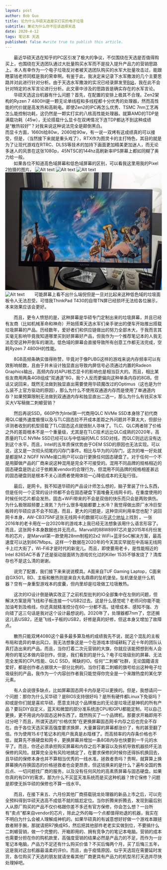 ```yaml
---
layout: post
author: Bob Guo
title: 论为什么华硕天选是实打实的电子垃圾
subtitle: 兼论为什么你不应该选择天选
date: 2020-4-12
tags: 笔记本 天选
published: false #write true to publish this article.
---
```

&nbsp;&nbsp;&nbsp;&nbsp;&nbsp;&nbsp;&nbsp;最近华硕天选在知乎的PC区引发了极大的争议，不仅围绕在天选是否值得购买上，也围绕在天选团队通过大批量购买水军而不是投入提升产品力的营销思路上。本人有幸作为一个电子垃圾反对者被天选团队购买的水军大批量攻击过，能跟瞎蒙钱老师同框是我的荣幸啊。有鉴于此，我决定来记录下水军撒泼的几个主要思路并对此进行针对分析。由于天选水军撒泼的实况已经录屏发至[B站](https://www.bilibili.com/video/BV1Gz41187zB)，我在此不会针对特定的水军言论进行分析。此文章中涉及的思路皆是确实存在的水军言论。  
&nbsp;&nbsp;&nbsp;&nbsp;&nbsp;&nbsp;&nbsp;华硕天选这台机器有什么问题？首先，在配置的安排上极其不合理。Zen2架构的Ryzen 7 4800H是一颗无论单线程和多线程都十分优秀的处理器，然而高性能的代价就是高发热和高耗电。即使Zen2的IPC再怎么优秀、TSMC 7nm工艺再怎么能控制功耗，这仍然是一颗实打实的八核高性能处理器。就算AMD的TDP是满载功耗（45w），无论搭载什么显卡在双烤情况下连TDP都达不到这种成绩是“散热较好”？对我来说这种说法完全是颠倒黑白。  
而显卡方面，1660ti给80w，2060给90w，有一说一双烤有这成绩真的可以接受，但是，（当然接下来就是重头戏了），RTX作为图灵卡的主打特色，其目的就是为了让现代游戏在RTRC、DLSS等技术的加持下画面更加精美更加迷人，而无论多迷人的风景在这张1080p，45NTSC的144hz高刷新率IPS屏幕上都如同糊了奥力给一般。  
&nbsp;&nbsp;&nbsp;&nbsp;&nbsp;&nbsp;&nbsp;如果各位不知道高色域屏幕和低色域屏幕的区别，可以看我这里用我的Pixel 2拍摄的图片。
![Alt text](/img/Tianxuan/QuanJiaFu.jpg)
![Alt text](/img/Tianxuan/2570p.jpg)
![Alt text](/img/Tianxuan/SurfacePro4.jpg)
![Alt text](/img/Tianxuan/hisense.jpg)
![Alt text](/img/Tianxuan/Dell.jpg)
&nbsp;&nbsp;&nbsp;&nbsp;&nbsp;&nbsp;&nbsp;可能屏幕上看不出什么端倪但是一旦对比起来这种低色域的垃圾面板令人无法忍受。可惜我ThinkPad T430的自带TN屏已经损坏无法给各位展示，本来效果应该会更好。

&nbsp;&nbsp;&nbsp;&nbsp;&nbsp;&nbsp;&nbsp;而且，更令人愤怒的是，这种屏幕是华硕专门定制出来的垃圾屏幕，并且已经有友商（比如机械革命和神舟）开始搭乘天选水军们亲手驶出的便车开始推出搭载垃圾屏幕的产品。历经数年，爱好者们和供应链做出的努力全部木大，于我而言其实毫无影响毕竟我知道哪里买到好屏幕好产品，但我作为一个推荐笔记本的人我无法忍受这种开倒车的潮流。低色域的屏幕会直接导致所有创意工作都无法完成，空耗Ryzen 7 4800H的性能。

&nbsp;&nbsp;&nbsp;&nbsp;&nbsp;&nbsp;&nbsp;8GB高频条确实值得称赞，毕竟对于像PUBG这样的游戏来说内存频率可以有效影响帧数，且由于并未设计独显直出导致内屏信号必须通过内置的Radeon Graphics输出，高频内存对APU核芯显卡的影响也是相当巨大的。而且，相比某些友商用两条4GB组成“双通道”8G，我个人反而更偏向这种单条内存的8GB。但话又说回来，既然无法做到独显直出需要使用华硕魔改过的Optimus（这也是为什么装不上官方驱动的原因），那么为什么不使用双通道内存而是使用了单通道内存？如果预算限制无法做到双通道内存和独显直出二选一，那么为什么有钱买水军买大V写稿做二刺螈营销？

&nbsp;&nbsp;&nbsp;&nbsp;&nbsp;&nbsp;&nbsp;然后再说SSD。660P作为Intel第一代商用QLC NVMe SSD本身除了初代商用QLC缓外速度极慢以及与TLC固态拉不开成本差距之外问题并不算太大，但部分评测者收到的机型搭载了TLC固态这点就很耐人寻味了。TLC、QLC两者除了价格之外的差距根本不是一个重量级，尤其是在TLC技术远比QLC成熟的2020年，高质量的TLC NVMe SSD已经可以与中低端的MLC SSD对线，而QLC则远远没有达到这个水平。而且，Intel的五年质保优势由于OEM SSD的原因也无法实现。可以说，这又是一次彻头彻尾的闪存门事件。相比与华为的闪存门，这次的唯一好处就是都是M.2 NGFF NVMe接口用户可以自行更换任何固态硬盘了。对于任何一个不是用脚做产品的厂商来说这种混用是完全不可接受的。混用不同品牌的规格相近的固态硬盘是防止过于依赖某vendor的合理行为，但混用不同品牌的规格相差甚远的固态硬盘则是根本不关心消费者使用体验一心降低成本的无耻行径。

&nbsp;&nbsp;&nbsp;&nbsp;&nbsp;&nbsp;&nbsp;最后，是网卡。我不知道华硕的产品设计师怎么想的，脑子里装了什么东西，但是任何一个正常的设计师都不会在固态硬盘下面堆叠无线网卡的。在重度使用的时候任何芯片都会发热，固态+WiFi带来的不会是双倍的快乐而只会是两败俱伤。为什么极限超频要上液氮？为什么很多电脑都要上水冷？我觉得做出原厂水冷巨型板砖的华硕应该不会不知道。而且，更大的问题是，这种空间利用率您也配？说回网卡本身，AW-CB375NF这张无线网卡的数据可以在[这个地址](http://www.azurewave.com/img/wireless-modules/AW-CM276NF_DS_0B_A_STD.pdf)上找到 。一张2016年的老卡用在一台2020年的游戏本上我已经无法想象该用什么语言形容了。而且，这张网卡本身数据也并无亮点。Marvall的88W8997芯片是2015年6月份发布的芯片，是Marvall第一款使用28nm制程的2x2 WiFi+蓝牙SoC解决方案，最高速度可以达到867Mbps。这样一个数据在2020年的今天其实早就在中高端无线网卡上烂大街了，Wi-Fi6才是时代的新宠儿。而且，即使要用老卡，是性能相近的Intel 8265AC不香了还是驱动层面转为游戏优化过的Killer 1535不够发烧了？清库存也不是这么清的谢谢。

&nbsp;&nbsp;&nbsp;&nbsp;&nbsp;&nbsp;&nbsp;说完了配置，我们接下来来说说模具。A面来自TUF Gaming Laptop，C面来自GX501，BD、主板和散热则是来自大名鼎鼎的坠机堡垒。坠机堡垒是什么机器？空有一身重型游戏本的皮囊，但内里却是垃圾做工垃圾散热。

&nbsp;&nbsp;&nbsp;&nbsp;&nbsp;&nbsp;&nbsp;这次的IO设计倒是确实改正了之前机型批判的IO全部集中在左侧的问题，但解决方案是用飞线和子板连接一个USB2过去。这是什么感觉呢？老师问你能不能加油考到及格线，你还真就精准控分在60一分都不高。徒增成本、感知不强、方向错了这三句话是我对这个设计最想说的。2020年了，处理器都7nm了，您还搁这儿丢USB2，还是飞线+子板的USB2，好修是真的好修，但这本身又增加了故障点。

&nbsp;&nbsp;&nbsp;&nbsp;&nbsp;&nbsp;&nbsp;散热只能双烤4080这个最多最多算及格的成绩我先不说，就这个混乱的主板布局和诡异的单出风口，我无法想象这是一个在游戏本领域耕耘了近十年的团队认真打造出来的产品。而且，当你打着二次元营销的大旗，你就应该能预想到有人会用你的笔记本做内容创作。但是，我们看到的是什么？电子垃圾级别的屏幕、无法完全发挥的CPU性能、QLC SSD，稀缺的IO。任何“二刺螈”社群，无论国籍语言爱好，都是创作者占据很大一部分比例的。当你打着二刺螈的旗号给出这种电子垃圾级别的产品，我作为一个内容创作者我只能觉得你完全是一个来蹭热度的某化学元素。

&nbsp;&nbsp;&nbsp;&nbsp;&nbsp;&nbsp;&nbsp;有人会说很多缺点，比如屏幕固态网卡内存是可以更换的。但是，我想请问一个问题：那你为什么买华硕？是BIOS支持很好吗？是所有硬件都Linux下免驱吗？抑或是你们就是喜欢华硕，愿意支持这个品牌推出的无论是垃圾还是神机的所有产品？要玩DIY自定义，蓝天和微盟的部分准系统连CPU和GPU都能定制，可以自己更换，更不用说内存固态这种东西了。既然购买了一个品牌机，那要求开箱即用不过分吧？而且，所谓天选的“价格优势”在更换屏幕固态网卡内存之后也完全不存在。由于各位天选买家高强度要求换屏，大量兼容的屏幕都涨价了，有的甚至翻了倍。作为使用15.6寸笔记本的用户我真是お陰様了。而高频率的内存条价格也不低，就算先不换硬盘和网卡，更换屏幕并增加一条8GB内存也快要到一千元的水平了。而且，你还必须承担购买屏幕和内存之后不兼容以及拆机导致机器损坏无法保修的风险。就算完全没有风险地搞定了，在要求保修的时候你还得拆机换回去，且华硕的保修本身也并不算相当优秀的一线水准。拯救者贵吗？贵啊，就算算上换屏幕换内存换固态的价格拯救者也会更昂贵，但这钱换来的是什么？遍布全国的售后点、一切问题找厂商的服务，以及没有任何风险的高素质屏幕与固态硬盘。如果你真的有DIY的需求，那为什么不买蓝天准系统而是买这种机器？馋它保修？问题是即使无拆华硕的保修也不算一线水平。

&nbsp;&nbsp;&nbsp;&nbsp;&nbsp;&nbsp;&nbsp;而且，在接下来五、六月份其他厂商搭载锐龙处理器的新品上市之后，可以完全预料得到华硕天选高不成低不就的尴尬定位。当你折腾来折腾去，发现到最后别人从原厂购买的产品不仅价格跟你差不多还有官方保修，你会怎么想？一台所有“卖点”都来自vendor的芯片，除此之外的每一个点都值得劝退的机器，我实在不明白为什么会被人理解成神机的。如果华硕真的有诚意想好好做一个游戏本跟拯救者掰手腕，那就请把R7换成R5，然后把其他部件老老实实做到位，不要搞什么二刺螈营销，做一个完整的、开箱即用的、拥有竞争力的笔记本电脑。营销的成本也需要分担在你的购机款里，高强度营销的结果必然是产品力的不足，而作为一台笔记本电脑，产品力不足还有什么购买价值？不买后悔两个月，买了后悔三五年，这是我对这台机器最温柔的评价。而且，由于疫情原因，似乎天选现在需要延时发货，各位购买了天选的朋友就请坐看其他厂商更具有产品力的机型吊打天选并尽快处理掉吧。